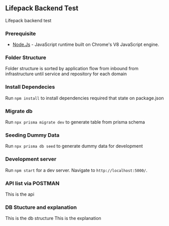 
## Lifepack Backend Test

Lifepack backend test

### Prerequisite

* [Node.Js](https://nodejs.org) - JavaScript runtime built on Chrome's V8 JavaScript engine.


### Folder Structure

Folder structure is sorted by application flow from inbound from infrastructure until service and repository for each domain

### Install Dependecies

Run `npm install` to install dependencies required that state on package.json

### Migrate db
Run `npx prisma migrate dev` to generate table from prisma schema

### Seeding Dummy Data

Run `npx prisma db seed` to generate dummy data for development

### Development server

Run `npm start` for a dev server. Navigate to `http://localhost:5000/`.

### API list via POSTMAN
This is the api 

### DB Stucture and explanation
This is the db structure
This is the explanation



